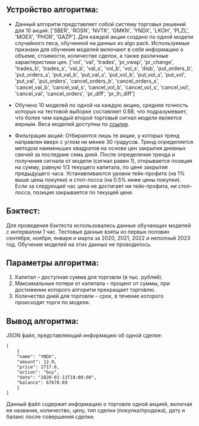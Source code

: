 ## **Устройство алгоритма:**
* Данный алгоритм представляет собой систему торговых решений для 10 акций: ['SBER', 'ROSN', 'NVTK', 'GMKN', 'YNDX', 'LKOH', 'PLZL', 'MOEX', 'PHOR', 'GAZP']. Для каждой акции создано по одной модели случайного леса, обученной на данных из algo pack. Используемые признаки для обучения моделей включают в себя информацию о объеме, стоимости, количестве сделок, а также различные характеристики цен. ['vol', 'val', 'trades', 'pr_vwap', 'pr_change', 'trades_b', 'trades_s',
       'val_b', 'val_s', 'vol_b', 'vol_s', 'disb', 'put_orders_b',
       'put_orders_s', 'put_val_b', 'put_val_s', 'put_vol_b', 'put_vol_s',
       'put_vol', 'put_val', 'put_orders', 'cancel_orders_b',
       'cancel_orders_s', 'cancel_val_b', 'cancel_val_s', 'cancel_vol_b',
       'cancel_vol_s', 'cancel_vol', 'cancel_val', 'cancel_orders', 'pr_diff',
       'pr_lh_diff']

* Обучено 10 моделей по одной на каждую акцию, средняя точность которых на тестовой выборке составляет 0.68, что подразумевает, что более чем каждый второй торговый сигнал модели является верным. Веса моделей доступны по [ссылке](https://drive.google.com/drive/u/0/folders/1Eg3EGqqq7X1FGcYJymw5bzr3ctJRtxSB).

* Фильтрация акций: Отбираются лишь те акции, у которых тренд направлен вверх с углом не менее 30 градусов. Тренд определяется методом наименьших квадратов на основе цен закрытия дневных свечей за последние семь дней.
После определения тренда и получения сигнала от модели (сигнал равен 1), открывается позиция на сумму, равную 1/3 текущего капитала, по цене закрытия предыдущего часа. Устанавливаются уровни тейк-профита (на 1% выше цены покупки) и стоп-лосса (на 0.5% ниже цены покупки). Если за следующий час цена не достигает ни тейк-профита, ни стоп-лосса, позиция закрывается по текущей цене.

## **Бэктест:**
Для проведения бэктеста использовались данные обучающих моделей с интервалом 1 час. Тестовые данные взяты из первых половин сентября, ноября, января и марта за 2020, 2021, 2022 и неполный 2023 год. Обучение моделей на этих данных не проводилось.

## **Параметры алгоритма:**
1. Капитал – доступная сумма для торговли (в тыс. рублей).
2. Максимальные потери от капитала – процент от суммы, при достижении которого алгоритм прекращает торговлю.
3. Количество дней для торговли – срок, в течение которого происходят торги по модели.

## **Вывод алгоритма:**
JSON файл, представляющий информацию об одной сделке:
```
[ 
    { 
    "name": "YNDX", 
    "amount": 12.0, 
    "price": 2717.6, 
    "action": "buy", 
    "date": "2020-01-13T18:00:00", 
    "balance": 67670.69 
    } 
] 
```
Данный файл содержит информацию о торговле одной акцией, включая ее название, количество, цену, тип сделки (покупка/продажа), дату и баланс после совершения сделки.

